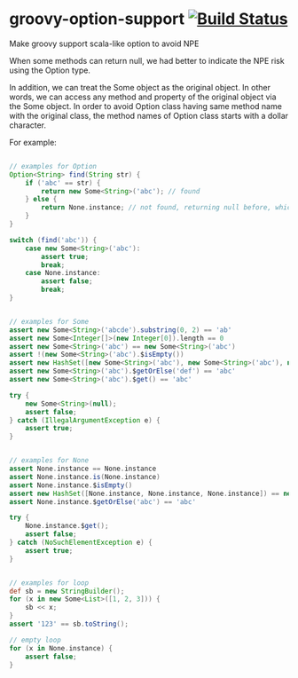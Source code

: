 # groovy-option-support [![Build Status](https://travis-ci.org/danielsun1106/groovy-option-support.svg?branch=master)](https://travis-ci.org/danielsun1106/groovy-option-support)
Make groovy support scala-like option to avoid NPE

When some methods can return null, we had better to indicate the NPE risk using the Option type.

In addition, we can treat the Some object as the original object. In other words, we can access any method and property of the original object via the Some object. In order to avoid Option class having same method name with the original class, the method names of Option class starts with a dollar character.

For example:
```groovy

// examples for Option
Option<String> find(String str) {
    if ('abc' == str) {
        return new Some<String>('abc'); // found
    } else {
        return None.instance; // not found, returning null before, which is replaced by the None instance
    }
}

switch (find('abc')) {
    case new Some<String>('abc'):
        assert true;
        break;
    case None.instance:
        assert false;
        break;
}


// examples for Some
assert new Some<String>('abcde').substring(0, 2) == 'ab'
assert new Some<Integer[]>(new Integer[0]).length == 0
assert new Some<String>('abc') == new Some<String>('abc')
assert !(new Some<String>('abc').$isEmpty())
assert new HashSet([new Some<String>('abc'), new Some<String>('abc'), new Some<String>('abc')]) == new HashSet([new Some<String>('abc')])
assert new Some<String>('abc').$getOrElse('def') == 'abc'
assert new Some<String>('abc').$get() == 'abc'

try {
    new Some<String>(null);
    assert false;
} catch (IllegalArgumentException e) {
    assert true;
}


// examples for None
assert None.instance == None.instance
assert None.instance.is(None.instance)
assert None.instance.$isEmpty()
assert new HashSet([None.instance, None.instance, None.instance]) == new HashSet([None.instance])
assert None.instance.$getOrElse('abc') == 'abc'

try {
    None.instance.$get();
    assert false;
} catch (NoSuchElementException e) {
    assert true;
}


// examples for loop
def sb = new StringBuilder();
for (x in new Some<List>([1, 2, 3])) {
    sb << x;
}
assert '123' == sb.toString();

// empty loop
for (x in None.instance) {
    assert false;
}
```